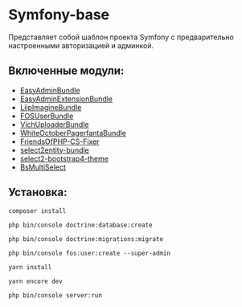 # Symfony-base
Представляет собой шаблон проекта Symfony с предварительно настроенными авторизацией и админкой.
## Включенные модули:
* [EasyAdminBundle](https://symfony.com/doc/master/bundles/EasyAdminBundle/index.html)
* [EasyAdminExtensionBundle](https://github.com/alterphp/EasyAdminExtensionBundle)
* [LiipImagineBundle](https://symfony.com/doc/2.0/bundles/LiipImagineBundle/index.html)
* [FOSUserBundle](https://symfony.com/doc/current/bundles/FOSUserBundle/index.html)
* [VichUploaderBundle](https://symfony.com/doc/master/bundles/EasyAdminBundle/integration/vichuploaderbundle.html)
* [WhiteOctoberPagerfantaBundle](https://github.com/whiteoctober/WhiteOctoberPagerfantaBundle)
* [FriendsOfPHP-CS-Fixer](https://github.com/FriendsOfPHP/PHP-CS-Fixer)
* [select2entity-bundle](https://github.com/tetranz/select2entity-bundle)
* [select2-bootstrap4-theme](https://ttskch.github.io/select2-bootstrap4-theme/)
* [BsMultiSelect](https://dashboardcode.github.io/BsMultiSelect/)
## Установка:
```
composer install
```
```
php bin/console doctrine:database:create
```
```
php bin/console doctrine:migrations:migrate
```
```
php bin/console fos:user:create --super-admin
```
```
yarn install
```
```
yarn encore dev
```
```
php bin/console server:run
```
